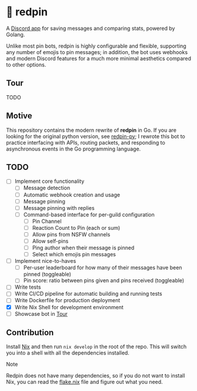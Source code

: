 # 📌 redpin

A [Discord app](https://support.discord.com/hc/en-us/articles/21334461140375-Using-Apps-on-Discord#h_01J7CJ994TKKMGYMG1ZZQ9T3S5) for saving messages and comparing stats, powered by Golang.

Unlike most pin bots, redpin is highly configurable and flexible, supporting any number of emojis to pin messages; in addition, the bot uses webhooks and modern Discord features for a much more minimal aesthetics compared to other options.

## Tour

TODO

## Motive

This repository contains the modern rewrite of **redpin** in Go. If you are looking for the original python version, see [redpin-py](https://github.com/jadc/redpin-py); I rewrote this bot to practice interfacing with APIs, routing packets, and responding to asynchronous events in the Go programming language.

## TODO

- [ ] Implement core functionality
    - [ ] Message detection
    - [ ] Automatic webhook creation and usage
    - [ ] Message pinning
    - [ ] Message pinning with replies
    - [ ] Command-based interface for per-guild configuration
        - [ ] Pin Channel
        - [ ] Reaction Count to Pin (each or sum)
        - [ ] Allow pins from NSFW channels
        - [ ] Allow self-pins
        - [ ] Ping author when their message is pinned
        - [ ] Select which emojis pin messages
- [ ] Implement nice-to-haves
    - [ ] Per-user leaderboard for how many of their messages have been pinned (toggleable)
    - [ ] Pin score: ratio between pins given and pins received (toggleable)
- [ ] Write tests
- [ ] Write CI/CD pipeline for automatic building and running tests
- [ ] Write Dockerfile for production deployment
- [x] Write Nix Shell for development environment
- [ ] Showcase bot in [Tour](#Tour)

## Contribution

Install [Nix](https://nixos.org/download) and then run `nix develop` in the root of the repo. This will switch you into a shell with all the dependencies installed.

> [!note]
> Redpin does not have many dependencies, so if you do not want to install Nix, you can read the [flake.nix](flake.nix) file and figure out what you need.

